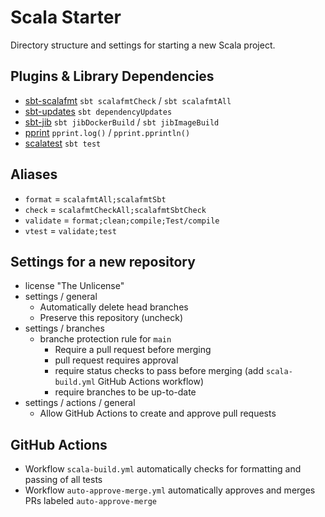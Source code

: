 # Scala Starter

Directory structure and settings for starting a new Scala project.

## Plugins & Library Dependencies
* [sbt-scalafmt](https://github.com/scalameta/sbt-scalafmt) `sbt scalafmtCheck` / `sbt scalafmtAll`
* [sbt-updates](https://github.com/rtimush/sbt-updates) `sbt dependencyUpdates`
* [sbt-jib](https://github.com/sbt-jib/sbt-jib) `sbt jibDockerBuild` / `sbt jibImageBuild`
* [pprint](https://github.com/com-lihaoyi/PPrint) `pprint.log()` / `pprint.pprintln()`
* [scalatest](https://github.com/scalatest/scalatest) `sbt test`

## Aliases
* `format` = `scalafmtAll;scalafmtSbt`
* `check` = `scalafmtCheckAll;scalafmtSbtCheck`
* `validate` = `format;clean;compile;Test/compile`
* `vtest` = `validate;test`

## Settings for a new repository
* license "The Unlicense"
* settings / general
  * Automatically delete head branches
  * Preserve this repository (uncheck)
* settings / branches
  * branche protection rule for `main`
    * Require a pull request before merging
    * pull request requires approval
    * require status checks to pass before merging (add `scala-build.yml` GitHub Actions workflow)
    * require branches to be up-to-date
* settings / actions / general
  * Allow GitHub Actions to create and approve pull requests

## GitHub Actions
* Workflow `scala-build.yml` automatically checks for formatting and passing of all tests
* Workflow `auto-approve-merge.yml` automatically approves and merges PRs labeled `auto-approve-merge`
